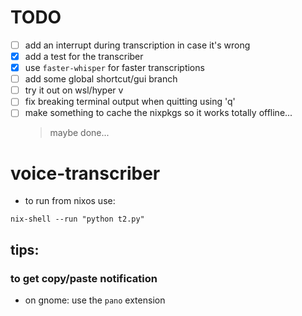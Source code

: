 # TODO
- [ ] add an interrupt during transcription in case it's wrong
- [x] add a test for the transcriber
- [x] use `faster-whisper` for faster transcriptions
- [ ] add some global shortcut/gui branch
- [ ] try it out on wsl/hyper v
- [ ] fix breaking terminal output when quitting using 'q'
- [ ] make something to cache the nixpkgs so it works totally offline...
    > maybe done...

# voice-transcriber
- to run from nixos use: 
```shell
nix-shell --run "python t2.py"
```


## tips:
### to get copy/paste notification 
- on gnome: use the `pano` extension

